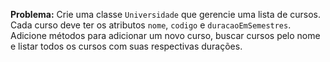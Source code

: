 **Problema:** Crie uma classe `Universidade` que gerencie uma lista de cursos. Cada curso deve ter os atributos `nome`, `codigo` e `duracaoEmSemestres`. Adicione métodos para adicionar um novo curso, buscar cursos pelo nome e listar todos os cursos com suas respectivas durações.
